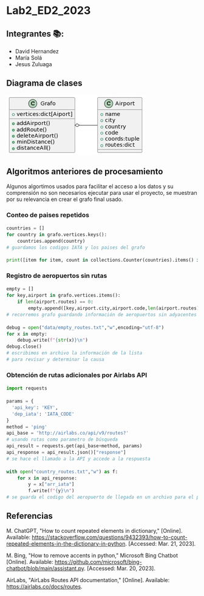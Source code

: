 # Lab2_ED2_2023
## Integrantes :books::
+ David Hernandez
+ María Solá
+ Jesus Zuluaga

## Diagrama de clases
![Example image](uml.jpg)

## Algoritmos anteriores de procesamiento
Algunos algortimos usados para facilitar el acceso a los datos y su comprensión no son necesarios ejecutar para usar el proyecto, se muestran por su relevancia en crear el grafo final usado.
### **Conteo de paises repetidos**
```python
countries = []
for country in grafo.vertices.keys():
    countries.append(country)
# guardamos los codigos IATA y los paises del grafo

print([item for item, count in collections.Counter(countries).items() if count > 1])
```
### **Registro de aeropuertos sin rutas**
```python
empty = []
for key,airport in grafo.vertices.items():
    if len(airport.routes) == 0:
        empty.append([key,airport.city,airport.code,len(airport.routes)])
# recorremos grafo guardando información de aeropuertos sin adyacentes

debug = open("data/empty_routes.txt","w",encoding="utf-8")
for x in empty:
    debug.write(f"{str(x)}\n")
debug.close()
# escribimos en archivo la información de la lista 
# para revisar y determinar la causa
```

### **Obtención de rutas adicionales por Airlabs API**
```python
import requests

params = {
  'api_key': 'KEY',
  'dep_iata': 'IATA_CODE'
}
method = 'ping'
api_base = 'http://airlabs.co/api/v9/routes?'
# usando rutas como parametro de búsqueda
api_result = requests.get(api_base+method, params)
api_response = api_result.json()["response"]
# se hace el llamado a la API y accede a la respuesta

with open("country_routes.txt","w") as f:
    for x in api_response:
        y = x["arr_iata"]
        f.write(f"{y}\n")
# se guarda el codigo del aeropuerto de llegada en un archivo para el país
```

## **Referencias**
M. ChatGPT, "How to count repeated elements in dictionary," [Online]. Available: https://stackoverflow.com/questions/9432393/how-to-count-repeated-elements-in-the-dictionary-in-python. [Accessed: Mar. 21, 2023].

M. Bing, "How to remove accents in python," Microsoft Bing Chatbot [Online]. Available: https://github.com/microsoft/bing-chatbot/blob/main/assistant.py. [Accessed: Mar. 20, 2023].

AirLabs, "AirLabs Routes API documentation," [Online]. Available: https://airlabs.co/docs/routes.